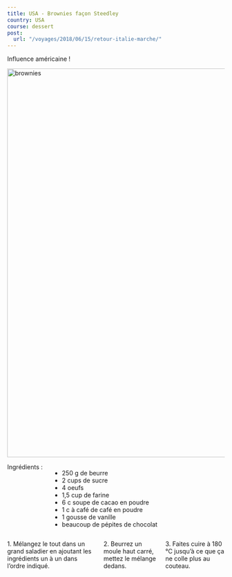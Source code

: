 ```yaml
---
title: USA - Brownies façon Steedley
country: USA
course: dessert
post:
  url: "/voyages/2018/06/15/retour-italie-marche/"
---
```


<p class="ten columns">
Influence américaine ! 
</p>
<!--fin extrait-->

<p class="sixteen columns first-photo">
    <a href="https://lh3.googleusercontent.com/t2fPrdyEzpHMGBbZiIeFhp1DKMUBXfT4PIf3znQpT_dQwy2NoF8-noj1y4l9W-r3h6aL1fDhJsSxAGPhoVEVFZg-lX2DCjUbEG-cfJxel9LgLXE2BfV8a-QCTCpK-PBR_EHOVynd0muQmh2gl2pp2Fd-ay0Wh5IJjR4hmIqbLrqbrM8s7qptpdk7yltqcZYm-Fa2_d3nkXFaJDQ8FuSl0dHHeFPptupgLIfxsq2TmC_NRYE9PwPvf53PoUj-wvATAyVUkR4AVkIpQREqUKIRQuanWkvJcASc3RNg7Myxj3m59-qMIPXn0X1A5T_n8D1saOIfGhrOTpSoJkciLasuo2EvPJOG2hMWttd0qZiLFlbacQF-vEmN7Iiku4Um61LqciHcSrVnjfIUsSIV5zlqeHTYkXMdHidjY-crI3kflAkoTe3N1M0103qA_dqtJUNsypzwZKxLV6sQsf2YEaUT_VMrtJkefNGoo9v6Qlh036AFju8obhP4GMSJFBAnl8Uz4qhFqDtmvjSGHDExkZRb6PWx23fJGNfeBlONlAwT-yvA81AtXQma9UbaNPYxv7HY5RCTHy3rBO2wlHwy2yPAu1nxpImQ4Jyr7nOpbctzE4o8rMRFX9yEHG0clclFozkxiMoKfY-saOspdDCn2_sux4bzFtdXKt_vnvwnV5GRQ4-zlj0Q08bBipjTZXBAZ3W11lWw4kUPGPa73J10mnaICnkn">
        <img src="https://lh3.googleusercontent.com/t2fPrdyEzpHMGBbZiIeFhp1DKMUBXfT4PIf3znQpT_dQwy2NoF8-noj1y4l9W-r3h6aL1fDhJsSxAGPhoVEVFZg-lX2DCjUbEG-cfJxel9LgLXE2BfV8a-QCTCpK-PBR_EHOVynd0muQmh2gl2pp2Fd-ay0Wh5IJjR4hmIqbLrqbrM8s7qptpdk7yltqcZYm-Fa2_d3nkXFaJDQ8FuSl0dHHeFPptupgLIfxsq2TmC_NRYE9PwPvf53PoUj-wvATAyVUkR4AVkIpQREqUKIRQuanWkvJcASc3RNg7Myxj3m59-qMIPXn0X1A5T_n8D1saOIfGhrOTpSoJkciLasuo2EvPJOG2hMWttd0qZiLFlbacQF-vEmN7Iiku4Um61LqciHcSrVnjfIUsSIV5zlqeHTYkXMdHidjY-crI3kflAkoTe3N1M0103qA_dqtJUNsypzwZKxLV6sQsf2YEaUT_VMrtJkefNGoo9v6Qlh036AFju8obhP4GMSJFBAnl8Uz4qhFqDtmvjSGHDExkZRb6PWx23fJGNfeBlONlAwT-yvA81AtXQma9UbaNPYxv7HY5RCTHy3rBO2wlHwy2yPAu1nxpImQ4Jyr7nOpbctzE4o8rMRFX9yEHG0clclFozkxiMoKfY-saOspdDCn2_sux4bzFtdXKt_vnvwnV5GRQ4-zlj0Q08bBipjTZXBAZ3W11lWw4kUPGPa73J10mnaICnkn=w1016-h1354-no"
             width=900
             alt="brownies"/>
    </a>
</p>

<div class="four columns">
<div class="recipe-ingredients">Ingrédients :</div>
<ul>
<li>250 g de beurre</li>
<li>2 cups de sucre</li>
<li>4 oeufs</li>
<li>1,5 cup de farine</li>
<li>6 c soupe de cacao en
poudre</li>
<li>1 c à café de café en
poudre</li>
<li>1 gousse de vanille</li>
<li>beaucoup de pépites de
chocolat</li>
</ul>
</div>

<div class="ten columns">
<p>
1. Mélangez le tout dans un grand saladier
en ajoutant les ingrédients un à un
dans l’ordre indiqué.
</p>
<p>
2. Beurrez un moule haut carré, mettez le
mélange dedans.
</p>
<p>
3. Faites cuire à 180 °C jusqu’à ce que ça
ne colle plus au couteau.
</p>
</div>
